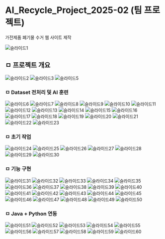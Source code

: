 # AI_Recycle_Project_2025-02 (팀 프로젝트)
가전제품 폐기물 수거 웹 사이트 제작

![슬라이드1](https://github.com/user-attachments/assets/59d4cc4e-0ca0-4534-b923-623176057578)
<br>

## ㅁ 프로젝트 개요
![슬라이드2](https://github.com/user-attachments/assets/ee52b0d7-a0c2-4f6d-92b8-d7090f8aca67)
![슬라이드3](https://github.com/user-attachments/assets/8098f030-3028-47d2-9b58-9a8d3f9cdfc0)
![슬라이드5](https://github.com/user-attachments/assets/d5bbb24c-16c4-4f64-b02e-596fd4cd67df)
<br>

### ㅁ Dataset 전처리 및 AI 훈련
![슬라이드6](https://github.com/user-attachments/assets/aacf8b53-dd6d-4319-88e0-de425d9541f9)
![슬라이드7](https://github.com/user-attachments/assets/9a0298ba-e3e8-4e61-bbaa-ca38e54a6125)
![슬라이드8](https://github.com/user-attachments/assets/9c14a82b-908a-4998-b618-c7bffd4679d3)
![슬라이드9](https://github.com/user-attachments/assets/620d9203-24c4-4c07-ab76-902c9d42d067)
![슬라이드10](https://github.com/user-attachments/assets/8b78e431-fe83-4a58-9a99-c835d7468dda)
![슬라이드11](https://github.com/user-attachments/assets/4a12b139-a5d7-478b-9db8-b1e29e1d77ef)
![슬라이드12](https://github.com/user-attachments/assets/ae9f87de-20f6-4268-9102-4ba57fa0ec5c)
![슬라이드13](https://github.com/user-attachments/assets/b4e77664-eb02-44ca-b404-78d3e43de35a)
![슬라이드14](https://github.com/user-attachments/assets/0d7412d3-363c-4700-8ebd-667bbb7356cb)
![슬라이드15](https://github.com/user-attachments/assets/2b39b74e-ee29-4ff8-80b0-b9f03b26b96b)
![슬라이드16](https://github.com/user-attachments/assets/e14ea484-3130-4a4c-b0cf-20d207b9b7d0)
![슬라이드17](https://github.com/user-attachments/assets/41c41522-4c17-48c0-884e-001d9dab416e)
![슬라이드18](https://github.com/user-attachments/assets/1c25e650-ca7c-433a-8044-e04a2f00523c)
![슬라이드19](https://github.com/user-attachments/assets/7db877f4-7335-472f-bdfd-f0d365a810c7)
![슬라이드20](https://github.com/user-attachments/assets/ef9975d3-e8ec-4ccc-a1a1-8462ca7f7cc5)
![슬라이드21](https://github.com/user-attachments/assets/2cc81d0c-77b2-4021-9880-b13320de2ff4)
![슬라이드22](https://github.com/user-attachments/assets/f00f8221-58d9-4ca5-9453-7285849e7876)
![슬라이드23](https://github.com/user-attachments/assets/b9f64e3f-5371-484c-be38-baaae6efe659)
<br>

### ㅁ 초기 작업
![슬라이드24](https://github.com/user-attachments/assets/f1a626fa-dd64-48dc-a46e-f61da2b03a32)
![슬라이드25](https://github.com/user-attachments/assets/4c37c6ee-c1e4-46a5-a9b1-dd1485ceb75b)
![슬라이드26](https://github.com/user-attachments/assets/5f53e877-a586-4ef8-8e68-17b297923efa)
![슬라이드27](https://github.com/user-attachments/assets/6dc6fd08-0b90-4a74-ae0d-705aae460575)
![슬라이드28](https://github.com/user-attachments/assets/86c363f2-64ff-4a70-9c0f-3a8bcc1a9e44)
![슬라이드29](https://github.com/user-attachments/assets/21e57919-0162-4d1c-ae21-1ff87fabb0d8)
![슬라이드30](https://github.com/user-attachments/assets/54418baa-ac23-4a30-b2f5-aa8395099fe6)
<br>

### ㅁ 기능 구현
![슬라이드31](https://github.com/user-attachments/assets/8520479b-a1d2-4641-88e5-f643757a5b2b)
![슬라이드32](https://github.com/user-attachments/assets/1efe415d-6d9d-4831-aa9c-1cecdf9a29bd)
![슬라이드33](https://github.com/user-attachments/assets/92616090-a146-496a-946e-9d634d535c8b)
![슬라이드34](https://github.com/user-attachments/assets/fed98235-c17b-4ff5-9a57-9ca21c3253a7)
![슬라이드35](https://github.com/user-attachments/assets/feefd8cc-3055-4211-97a9-121852bb6b8c)
![슬라이드36](https://github.com/user-attachments/assets/6f1a0b4f-1b1d-4bf5-90c7-f68f5489cd93)
![슬라이드37](https://github.com/user-attachments/assets/b9f77fb4-80cd-4802-94b5-8713918a90c0)
![슬라이드38](https://github.com/user-attachments/assets/104a356c-8285-45d8-9d7a-9bd6bda59ddc)
![슬라이드39](https://github.com/user-attachments/assets/1c48181b-7de8-45d8-962f-46a19c3d1053)
![슬라이드40](https://github.com/user-attachments/assets/4e444740-b653-4409-87ad-2459a5dae99b)
![슬라이드41](https://github.com/user-attachments/assets/ffe9363b-1946-4d14-b080-c7c75ef9759b)
![슬라이드42](https://github.com/user-attachments/assets/08e0c9f6-36ff-4365-b880-41183a31e02b)
![슬라이드43](https://github.com/user-attachments/assets/bed12c7c-99cc-47fa-8dcd-090d65354275)
![슬라이드44](https://github.com/user-attachments/assets/3cb5684a-0407-4753-9750-1bc9e1704f78)
![슬라이드45](https://github.com/user-attachments/assets/f47d6b34-b3d9-46c2-9b46-664830a822d3)
![슬라이드46](https://github.com/user-attachments/assets/0be13b1a-8065-4c53-899d-6b37330492b2)
![슬라이드47](https://github.com/user-attachments/assets/47750fae-06e8-4a5e-9631-cc51149440c9)
![슬라이드48](https://github.com/user-attachments/assets/89026e5c-444e-41bc-8f99-fd9d68e46bec)
![슬라이드49](https://github.com/user-attachments/assets/1dcb6f28-89a0-4489-ae7e-451d6db20a18)
![슬라이드50](https://github.com/user-attachments/assets/6903d752-ded2-409f-a352-d2a88ed7a12f)
<br>

### ㅁ Java + Python 연동
![슬라이드51](https://github.com/user-attachments/assets/2df9a221-84bb-48ed-bc76-c03e487ace8c)
![슬라이드52](https://github.com/user-attachments/assets/c2a5d490-1abe-4e6f-91e8-a0d6e39e6edb)
![슬라이드53](https://github.com/user-attachments/assets/5fb13b7d-ef3e-433e-928d-dfa44410c3d9)
![슬라이드54](https://github.com/user-attachments/assets/f63a7177-efe9-4c88-9bdd-78f77ca7c0fb)
![슬라이드55](https://github.com/user-attachments/assets/fb12c7b0-b58f-4d40-84c1-773b06eae785)
![슬라이드56](https://github.com/user-attachments/assets/31c5e6bd-f99e-407c-bf8d-30e94bc085fb)
![슬라이드57](https://github.com/user-attachments/assets/fb07e652-0f45-4335-94de-5c197487cd33)
![슬라이드58](https://github.com/user-attachments/assets/14b9dd1a-4685-4b60-a7aa-eec5a3c95936)
![슬라이드59](https://github.com/user-attachments/assets/97687e93-76f1-431b-91a0-a9b0a6216444)
![슬라이드60](https://github.com/user-attachments/assets/4fd36f72-5582-43ab-b2a2-4f59e4f7acf4)

